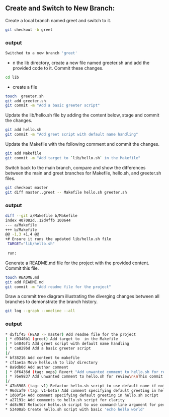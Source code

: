 ## Create and Switch to New Branch:
Create a local branch named greet and switch to it.
```bash
git checkout -b greet
```
### output
```bash
Switched to a new branch 'greet'
```
- n the lib directory, create a new file named greeter.sh and add the provided code to it. Commit these changes.
```bash
cd lib
```
- create a file
```bash
touch  greeter.sh
git add greeter.sh
git commit -m "Add a basic greeter script"
```
Update the lib/hello.sh file by adding the content below, stage and commit the changes.

```bash
git add hello.sh
git commit -m "Add greet script with default name handling"
```

Update the Makefile with the following comment and commit the changes.
```bash
git add Makefile
git commit -m "Add target to `lib/hello.sh` in the Makefile"
```
Switch back to the main branch, compare and show the differences between the main and greet branches for Makefile, hello.sh, and greeter.sh files.
```bash
git checkout master
git diff master..greet -- Makefile hello.sh greeter.sh
```
### output
```bash
diff --git a/Makefile b/Makefile
index 407082d..12d4ffb 100644
--- a/Makefile
+++ b/Makefile
@@ -1,3 +1,4 @@
+# Ensure it runs the updated lib/hello.sh file
 TARGET="lib/hello.sh"
 
 run:
 ```
 Generate a README.md file for the project with the provided content. Commit this file.
```bash
touch README.md
git add README.md 
git commit -m "Add readme file for the project"
```
Draw a commit tree diagram illustrating the diverging changes between all branches to demonstrate the branch history.
```bash
git log --graph --oneline --all
```
### output
```bash
* d5f1f45 (HEAD -> master) Add readme file for the project
| * d9346b1 (greet) Add target to  in the Makefile
| * b4046f1 Add greet script with default name handling
| * ca829bd Add a basic greeter script
|/  
* bf38216 Add content to makefile
* cf1ae1a Move hello.sh to lib/ directory
* 8a9db0d Add author comment
| * 8f6436d (tag: oops) Revert "Add unwanted comment to hello.sh for review\n\nThis commit introduces an unwanted comment"
| * 76e9837 Add unwanted comment to hello.sh for review\n\nThis commit introduces an unwanted comment
|/  
* 47b3908 (tag: v1) Refactor hello.sh script to use default name if not provided
* 96dcaf9 (tag: v1-beta) Add comment specifying default greeting in hello.sh script
* 1d60f24 Add comment specifying default greeting in hello.sh script
* a27191c Add comments to hello.sh script for clarity
* dd8c967 Refactor hello.sh script to use command-line argument for personalized greeting
* 53400ab Create hello.sh script with basic 'echo hello world'
```